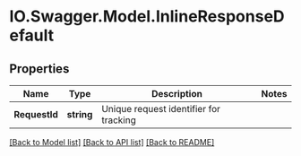# IO.Swagger.Model.InlineResponseDefault
## Properties

Name | Type | Description | Notes
------------ | ------------- | ------------- | -------------
**RequestId** | **string** | Unique request identifier for tracking | 

[[Back to Model list]](../README.md#documentation-for-models) [[Back to API list]](../README.md#documentation-for-api-endpoints) [[Back to README]](../README.md)

